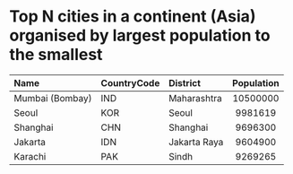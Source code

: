 # Top N cities in a continent (Asia) organised by largest population to the smallest

| Name | CountryCode | District | Population |
| :--- | :--- | :--- | :---: |
|Mumbai (Bombay)|IND|Maharashtra|10500000|
|Seoul|KOR|Seoul|9981619|
|Shanghai|CHN|Shanghai|9696300|
|Jakarta|IDN|Jakarta Raya|9604900|
|Karachi|PAK|Sindh|9269265|
